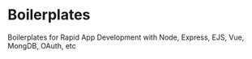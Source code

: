 # Boilerplates
Boilerplates for Rapid App Development with Node, Express, EJS, Vue, MongDB, OAuth, etc
